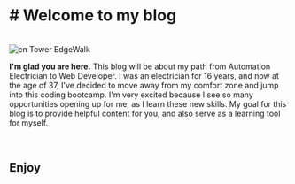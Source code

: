 <h1># Welcome to my blog</h1>
<br>
<img src="cntower.jpg" alt="cn Tower EdgeWalk">

<p>
  <strong>I'm glad you are here.</strong> This blog will be about my path from Automation Electrician to Web Developer. I was an electrician for 16 years, and now at the age of 37, I've decided to move away from my comfort zone and jump into this coding bootcamp. I'm very excited because I see so many opportunities opening up for me, as I learn these new skills. My goal for this blog is to provide helpful content for you, and also serve as a learning tool for myself. 
</p>
<br>
<h2> Enjoy</h2>
